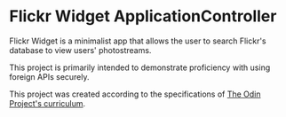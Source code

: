 # Flickr Widget ApplicationController

Flickr Widget is a minimalist app that allows the user to search Flickr's database to view users' photostreams.

This project is primarily intended to demonstrate proficiency with using foreign APIs securely.

This project was created according to the specifications of [The Odin Project's curriculum](https://www.theodinproject.com/lessons/apis).
